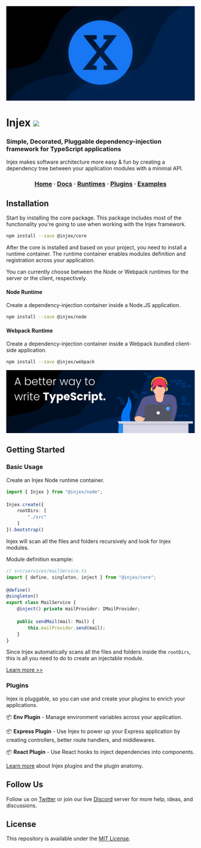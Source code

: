 <img src="website/static/img/poster.png"  />

<h1>Injex <img src="https://img.shields.io/npm/v/@injex/core" /></h1>
<h3>Simple, Decorated, Pluggable dependency-injection framework for TypeScript applications</h3>
<p>Injex makes software architecture more easy & fun by creating a dependency tree between your application modules with a minimal API.</p>

<h3 align="center">

[Home](https://www.injex.dev)
·
[Docs](https://www.injex.dev/docs/introduction)
·
[Runtimes](https://www.injex.dev/docs/runtimes/node)
·
[Plugins](https://www.injex.dev/docs/plugins)
·
[Examples](https://www.injex.dev/docs/examples)
</h3>

## Installation

Start by installing the core package. This package includes most of the functionality you're going to use when working with the Injex framework.

```bash
npm install --save @injex/core
```

After the core is installed and based on your project, you need to install a runtime container. The runtime container enables modules definition and registration across your application.

You can currently choose between the Node or Webpack runtimes for the server or the client, respectively.

#### Node Runtime

Create a dependency-injection container inside a Node.JS application.

```bash
npm install --save @injex/node
```

#### Webpack Runtime

Create a dependency-injection container inside a Webpack bundled client-side application.

```bash
npm install --save @injex/webpack
```

<img src="website/static/img/poster_twitter.png" />

## Getting Started

### Basic Usage

Create an Injex Node runtime container.

```typescript
import { Injex } from "@injex/node";

Injex.create({
    rootDirs: [
        "./src"
    ]
}).bootstrap()
```

Injex will scan all the files and folders recursively and look for Injex modules.

Module definition example:

```typescript
// src/services/mailService.ts
import { define, singleton, inject } from "@injex/core";

@define()
@singleton()
export class MailService {
    @inject() private mailProvider: IMailProvider;

    public sendMail(mail: Mail) {
        this.mailProvider.send(mail);
    }
}
```

Since Injex automatically scans all the files and folders inside the `rootDirs`, this is all you need to do to create an injectable module.

[Learn more >>](https://www.injex.dev/docs/getting-started)

### Plugins

Injex is pluggable, so you can use and create your plugins to enrich your applications.

📦 **Env Plugin** - Manage environment variables across your application.

📦 **Express Plugin** - Use Injex to power up your Express application by creating controllers, better route handlers, and middlewares.

📦 **React Plugin** - Use React hooks to inject dependencies into components.

[Learn more](https://www.injex.dev/docs/plugins) about Injex plugins and the plugin anatomy.

## Follow Us

Follow us on [Twitter](https://twitter.com/injex_framework) or join our live [Discord](https://discord.gg/tqjz7f) server for more help, ideas, and discussions.

## License

This repository is available under the [MIT License](./LICENSE).